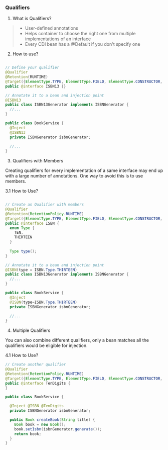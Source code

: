 ### Qualifiers

1. What is Qualifiers?
> - User-defined annotations 
> - Helps container to choose the right one from multiple implementations of an interface
> - Every CDI bean has a @Default if you don't specify one

2. How to use?
```java

// Define your qualifier
@Qualifier
@Retention(RUNTIME)
@Target({ElementType.TYPE, ElementType.FIELD, ElementType.CONSTRUCTOR, ElementType.PARAMETER})
public @interface ISBN13 {}

// Annotate it to a bean and injection point
@ISBN13
public class ISBN13Generator implements ISBNGenerator {
  //...
}

public class BookService {
  @Inject
  @ISBN13
  private ISBNGenerator isbnGenerator;
  
  //...
}

```
3. Qualifiers with Members

Creating qualifiers for every implementation of a same interface may end up with a large number of
annotations. One way to avoid this is to use members.

3.1 How to Use?

```java

// Create an Qualifier with members
@Qualifier
@Retention(RetentionPolicy.RUNTIME)
@Target({ElementType.TYPE, ElementType.FIELD, ElementType.CONSTRUCTOR, ElementType.PARAMETER})
public @interface ISBN {
  enum Type {
    TEN,
    THIRTEEN
  }
  
  Type type();
}

// Annotate it to a bean and injection point
@ISBN(type = ISBN.Type.THIRTEEN)
public class ISBN13Generator implements ISBNGenerator {
  //...
}

public class BookService {
  @Inject
  @ISBN(type=ISBN.Type.THIRTEEN)
  private ISBNGenerator isbnGenerator;
  
  //...
}
```

4. Multiple Qualifiers

You can also combine different qualifiers, only a bean matches all the qualifiers would be eligible
for injection.

4.1 How to Use?

```java
// Create another qualifier
@Qualifier
@Retention(RetentionPolicy.RUNTIME)
@Target({ElementType.TYPE, ElementType.FIELD, ElementType.CONSTRUCTOR, ElementType.PARAMETER})
public @interface TenDigits {
}

public class BookService {

  @Inject @ISBN @TenDigits
  private ISBNGenerator isbnGenerator;

  public Book createBook(String title) {
    Book book = new Book();
    book.setIsbn(isbnGenerator.generate());
    return book;
  }
}
```

